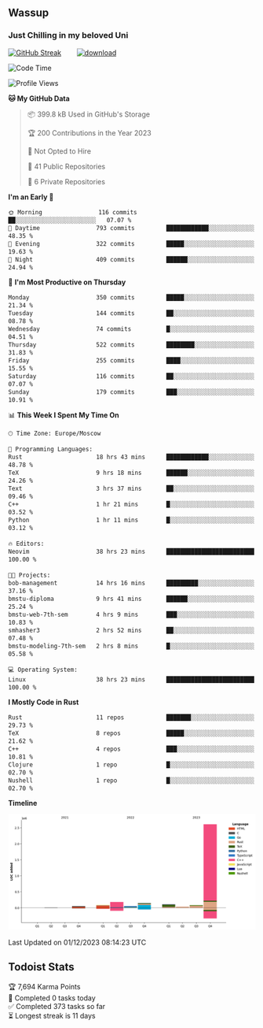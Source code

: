 ## Wassup 
### Just Chilling in my beloved Uni 

<!--
-->

[![GitHub Streak](http://github-readme-streak-stats.herokuapp.com?user=archeoss&theme=shades-of-purple&hide_border=true&date_format=j%20M%5B%20Y%5D)](https://git.io/streak-stats)&nbsp;&nbsp;&nbsp;&nbsp;&nbsp;&nbsp;&nbsp;&nbsp;[![download](https://user-images.githubusercontent.com/68448737/147796309-d8b65b1d-4dde-40d9-b03a-2b42aaa6cd43.jpeg)
](http://bmstu.ru/)

<!--START_SECTION:waka-->
![Code Time](http://img.shields.io/badge/Code%20Time-2%2C154%20hrs%2026%20mins-blue)

![Profile Views](http://img.shields.io/badge/Profile%20Views-1-blue)

**🐱 My GitHub Data** 

> 📦 399.8 kB Used in GitHub's Storage 
 > 
> 🏆 200 Contributions in the Year 2023
 > 
> 🚫 Not Opted to Hire
 > 
> 📜 41 Public Repositories 
 > 
> 🔑 6 Private Repositories 
 > 
**I'm an Early 🐤** 

```text
🌞 Morning                116 commits         ██░░░░░░░░░░░░░░░░░░░░░░░   07.07 % 
🌆 Daytime                793 commits         ████████████░░░░░░░░░░░░░   48.35 % 
🌃 Evening                322 commits         █████░░░░░░░░░░░░░░░░░░░░   19.63 % 
🌙 Night                  409 commits         ██████░░░░░░░░░░░░░░░░░░░   24.94 % 
```
📅 **I'm Most Productive on Thursday** 

```text
Monday                   350 commits         █████░░░░░░░░░░░░░░░░░░░░   21.34 % 
Tuesday                  144 commits         ██░░░░░░░░░░░░░░░░░░░░░░░   08.78 % 
Wednesday                74 commits          █░░░░░░░░░░░░░░░░░░░░░░░░   04.51 % 
Thursday                 522 commits         ████████░░░░░░░░░░░░░░░░░   31.83 % 
Friday                   255 commits         ████░░░░░░░░░░░░░░░░░░░░░   15.55 % 
Saturday                 116 commits         ██░░░░░░░░░░░░░░░░░░░░░░░   07.07 % 
Sunday                   179 commits         ███░░░░░░░░░░░░░░░░░░░░░░   10.91 % 
```


📊 **This Week I Spent My Time On** 

```text
🕑︎ Time Zone: Europe/Moscow

💬 Programming Languages: 
Rust                     18 hrs 43 mins      ████████████░░░░░░░░░░░░░   48.78 % 
TeX                      9 hrs 18 mins       ██████░░░░░░░░░░░░░░░░░░░   24.26 % 
Text                     3 hrs 37 mins       ██░░░░░░░░░░░░░░░░░░░░░░░   09.46 % 
C++                      1 hr 21 mins        █░░░░░░░░░░░░░░░░░░░░░░░░   03.52 % 
Python                   1 hr 11 mins        █░░░░░░░░░░░░░░░░░░░░░░░░   03.12 % 

🔥 Editors: 
Neovim                   38 hrs 23 mins      █████████████████████████   100.00 % 

🐱‍💻 Projects: 
bob-management           14 hrs 16 mins      █████████░░░░░░░░░░░░░░░░   37.16 % 
bmstu-diploma            9 hrs 41 mins       ██████░░░░░░░░░░░░░░░░░░░   25.24 % 
bmstu-web-7th-sem        4 hrs 9 mins        ███░░░░░░░░░░░░░░░░░░░░░░   10.83 % 
smhasher3                2 hrs 52 mins       ██░░░░░░░░░░░░░░░░░░░░░░░   07.48 % 
bmstu-modeling-7th-sem   2 hrs 8 mins        █░░░░░░░░░░░░░░░░░░░░░░░░   05.58 % 

💻 Operating System: 
Linux                    38 hrs 23 mins      █████████████████████████   100.00 % 
```

**I Mostly Code in Rust** 

```text
Rust                     11 repos            ███████░░░░░░░░░░░░░░░░░░   29.73 % 
TeX                      8 repos             █████░░░░░░░░░░░░░░░░░░░░   21.62 % 
C++                      4 repos             ███░░░░░░░░░░░░░░░░░░░░░░   10.81 % 
Clojure                  1 repo              █░░░░░░░░░░░░░░░░░░░░░░░░   02.70 % 
Nushell                  1 repo              █░░░░░░░░░░░░░░░░░░░░░░░░   02.70 % 
```



**Timeline**

![Lines of Code chart](https://raw.githubusercontent.com/archeoss/archeoss/master/assets/bar_graph.png)


 Last Updated on 01/12/2023 08:14:23 UTC
<!--END_SECTION:waka-->

## Todoist Stats

<!-- TODO-IST:START -->
🏆  7,694 Karma Points           
🌸  Completed 0 tasks today           
✅  Completed 373 tasks so far           
⏳  Longest streak is 11 days
<!-- TODO-IST:END -->
